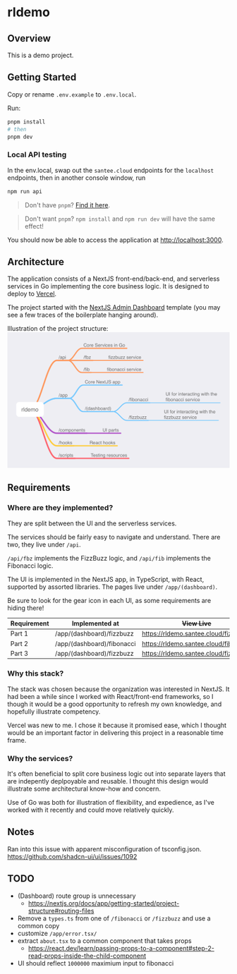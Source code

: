 # rldemo

## Overview

This is a demo project.

## Getting Started

Copy or rename `.env.example` to `.env.local`.

Run:

``` bash
pnpm install
# then
pnpm dev
```

### Local API testing

In the env.local, swap out the `santee.cloud` endpoints for the `localhost` endpoints, then in another console window, run 
```bash
npm run api
```

> Don't have `pnpm`? [Find it here](https://pnpm.io/installation).

> Don't want `pnpm`? `npm install` and `npm run dev` will have the same effect!

You should now be able to access the application at <http://localhost:3000>.

## Architecture

The application consists of a NextJS front-end/back-end, and serverless services in Go implementing the core business logic. It is designed to deploy to [Vercel](https://vercel.com/home).

The project started with the [NextJS Admin Dashboard](https://vercel.com/templates/next.js/admin-dashboard) template (you may see a few traces of the boilerplate hanging around).

Illustration of the project structure:
![Project Structure](./docs/project-structure.png "Project Stucture")

## Requirements

### Where are they implemented?

They are split between the UI and the serverless services.

The services should be fairly easy to navigate and understand. There are two, they live under `/api`.

`/api/fbz` implements the FizzBuzz logic, and `/api/fib` implements the Fibonacci logic.

The UI is implemented in the NextJS app, in TypeScript, with React, supported by assorted libraries. The pages live under `/app/(dashboard)`.

Be sure to look for the gear icon in each UI, as some requirements are hiding there!

| Requirement | Implemented at             | ~~View Live~~                               |
|-------------|----------------------------|-----------------------------------------|
| Part 1      | /app/(dashboard)/fizzbuzz  | <https://rldemo.santee.cloud/fizzbuzz>  |
| Part 2      | /app/(dashboard)/fibonacci | <https://rldemo.santee.cloud/fibonacci> |
| Part 3      | /app/(dashboard)/fizzbuzz  | <https://rldemo.santee.cloud/fizzbuzz>  |

### Why this stack?

The stack was chosen because the organization was interested in NextJS. It had been a while since I worked with React/front-end frameworks, so I though it would be a good opportunity to refresh my own knowledge, and hopefully illustrate competency.

Vercel was new to me. I chose it because it promised ease, which I thought would be an important factor in delivering this project in a reasonable time frame.

### Why the services?

It's often beneficial to split core business logic out into separate layers that are indepently deplpoyable and reusable. I thought this design would illustrate some architectural know-how and concern.

Use of Go was both for illustration of flexibility, and expedience, as I've worked with it recently and could move relatively quickly.

## Notes

Ran into this issue with apparent misconfiguration of tsconfig.json.
<https://github.com/shadcn-ui/ui/issues/1092>

## TODO
 - (Dashboard) route group is unnecessary
   - https://nextjs.org/docs/app/getting-started/project-structure#routing-files
 - Remove a `types.ts` from one of `/fibonacci` or `/fizzbuzz` and use a common copy
 - customize `/app/error.tsx/`
 - extract `about.tsx` to a common component that takes props
    - https://react.dev/learn/passing-props-to-a-component#step-2-read-props-inside-the-child-component
 - UI should reflect `1000000` maximium input to fibonacci